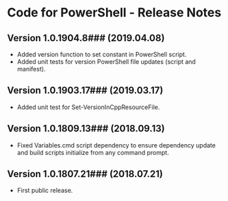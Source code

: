 # Code for PowerShell - Release Notes

## Version 1.0.1904.8### (2019.04.08)
* Added version function to set constant in PowerShell script.
* Added unit tests for version PowerShell file updates (script and manifest).

## Version 1.0.1903.17### (2019.03.17)
* Added unit test for Set-VersionInCppResourceFile.

## Version 1.0.1809.13### (2018.09.13)
* Fixed Variables.cmd script dependency to ensure dependency update and build scripts initialize from any command prompt.

## Version 1.0.1807.21### (2018.07.21)
* First public release.
